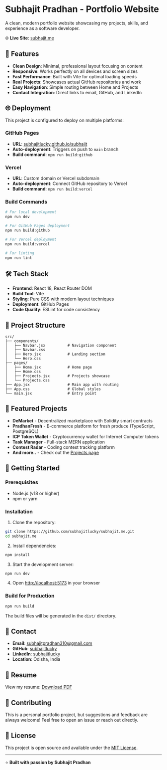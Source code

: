 # Subhajit Pradhan - Portfolio Website

A clean, modern portfolio website showcasing my projects, skills, and experience as a software developer.

🌐 **Live Site**: [subhajit.me](https://subhajit.me)

## 🚀 Features

- **Clean Design**: Minimal, professional layout focusing on content
- **Responsive**: Works perfectly on all devices and screen sizes
- **Fast Performance**: Built with Vite for optimal loading speeds
- **Real Projects**: Showcases actual GitHub repositories and work
- **Easy Navigation**: Simple routing between Home and Projects
- **Contact Integration**: Direct links to email, GitHub, and LinkedIn

## 🌐 Deployment

This project is configured to deploy on multiple platforms:

### GitHub Pages
- **URL**: [subhajitlucky.github.io/subhajit](https://subhajitlucky.github.io/subhajit/)
- **Auto-deployment**: Triggers on push to `main` branch
- **Build command**: `npm run build:github`

### Vercel
- **URL**: Custom domain or Vercel subdomain
- **Auto-deployment**: Connect GitHub repository to Vercel
- **Build command**: `npm run build:vercel`

### Build Commands
```bash
# For local development
npm run dev

# For GitHub Pages deployment
npm run build:github

# For Vercel deployment
npm run build:vercel

# For linting
npm run lint
```

## 🛠️ Tech Stack

- **Frontend**: React 18, React Router DOM
- **Build Tool**: Vite
- **Styling**: Pure CSS with modern layout techniques
- **Deployment**: GitHub Pages
- **Code Quality**: ESLint for code consistency

## 📁 Project Structure

```
src/
├── components/
│   ├── Navbar.jsx          # Navigation component
│   ├── Navbar.css
│   ├── Hero.jsx            # Landing section
│   └── Hero.css
├── pages/
│   ├── Home.jsx            # Home page
│   ├── Home.css
│   ├── Projects.jsx        # Projects showcase
│   └── Projects.css
├── App.jsx                 # Main app with routing
├── App.css                 # Global styles
└── main.jsx                # Entry point
```

## 🎯 Featured Projects

- **DeMarket** - Decentralized marketplace with Solidity smart contracts
- **PradhanFresh** - E-commerce platform for fresh produce (TypeScript, PostgreSQL)
- **ICP Token Wallet** - Cryptocurrency wallet for Internet Computer tokens
- **Task Manager** - Full-stack MERN application
- **Contest Radar** - Coding contest tracking platform
- **And more..** - Check out the [Projects page](https://subhajit.me/projects)

## 🚀 Getting Started

### Prerequisites
- Node.js (v18 or higher)
- npm or yarn

### Installation

1. Clone the repository:
```bash
git clone https://github.com/subhajitlucky/subhajit.me.git
cd subhajit.me
```

2. Install dependencies:
```bash
npm install
```

3. Start the development server:
```bash
npm run dev
```

4. Open [http://localhost:5173](http://localhost:5173) in your browser

### Build for Production

```bash
npm run build
```

The build files will be generated in the `dist/` directory.

## 📧 Contact

- **Email**: [subhajitpradhan310@gmail.com](mailto:subhajitpradhan310@gmail.com)
- **GitHub**: [subhajitlucky](https://github.com/subhajitlucky)
- **LinkedIn**: [subhajitlucky](https://linkedin.com/in/subhajitlucky)
- **Location**: Odisha, India

## 📄 Resume

View my resume: [Download PDF](./assets/Subhajit_Resume.pdf)

## 🤝 Contributing

This is a personal portfolio project, but suggestions and feedback are always welcome! Feel free to open an issue or reach out directly.

## 📝 License

This project is open source and available under the [MIT License](LICENSE).

---

⭐ **Built with passion by Subhajit Pradhan**
